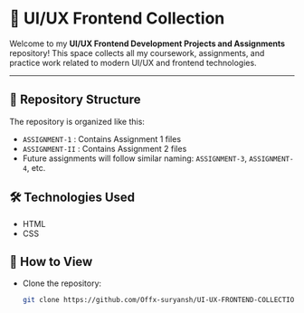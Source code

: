# 🎨 UI/UX Frontend Collection

Welcome to my **UI/UX Frontend Development Projects and Assignments** repository! This space collects all my coursework, assignments, and practice work related to modern UI/UX and frontend technologies.

---

## 📂 Repository Structure

The repository is organized like this:

- `ASSIGNMENT-1` : Contains Assignment 1 files  
- `ASSIGNMENT-II` : Contains Assignment 2 files  
- Future assignments will follow similar naming: `ASSIGNMENT-3`, `ASSIGNMENT-4`, etc.



## 🛠️ Technologies Used

- HTML
- CSS


## 🚀 How to View

- Clone the repository:
  ```bash
  git clone https://github.com/Offx-suryansh/UI-UX-FRONTEND-COLLECTION.git
